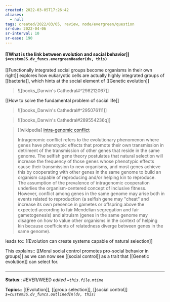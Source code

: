 ```yaml
---
created: 2022-03-05T17:26:42 
aliases:
  - null
tags: created/2022/03/05, review, node/evergreen/question
sr-due: 2022-04-06
sr-interval: 10
sr-ease: 190
---
```


#### [[What is the link between evolution and social behavior]] `$=customJS.dv_funcs.evergreenHeader(dv, this)`

[[Functionally integrated social groups become organisms in their own right]] explores how eukaryotic cells are actually highly integrated groups of [[bacteria]], which hints at the social element of [[Genetic evolution]] 

> ![[books_Darwin's Cathedral#^298212067]]

 [[How to solve the fundamental problem of social life]]
 
> ![[books_Darwin's Cathedral#^295076111]]

> ![[books_Darwin's Cathedral#289554236q]]

> [!wikipedia] [intra-genomic conflict](https://en.wikipedia.org/wiki/Intragenomic%20conflict)
> 
> Intragenomic conflict refers to the evolutionary phenomenon where genes have phenotypic effects that promote their own transmission in detriment of the transmission of other genes that reside in the same genome. The selfish gene theory postulates that natural selection will increase the frequency of those genes whose phenotypic effects cause their transmission to new organisms, and most genes achieve this by cooperating with other genes in the same genome to build an organism capable of reproducing and/or helping kin to reproduce. The assumption of the prevalence of intragenomic cooperation underlies the organism-centered concept of inclusive fitness. However, conflict among genes in the same genome may arise both in events related to reproduction (a selfish gene may "cheat" and increase its own presence in gametes or offspring above the expected according to fair Mendelian segregation and fair gametogenesis) and altruism (genes in the same genome may disagree on how to value other organisms in the context of helping kin because coefficients of relatedness diverge between genes in the same genome).
>

leads to:: [[Evolution can create systems capable of natural selection]]

This
explains:: [[Moral social control promotes pro-social behavior in groups]]
as we can now see [[social control]] as a trait that [[Genetic evolution]] can select for.

### <hr class="footnote"/>

**Status**:: #EVER/WEED 
*edited `=this.file.mtime`*

**Topics**:: [[Evolution]], [[group selection]], [[social control]]
*`$=customJS.dv_funcs.outlinedIn(dv, this)`*
